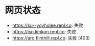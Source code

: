 # 网页状态
- https://su--yoyholee.repl.co: 失败
- https://jsn.limkon.repl.co: 失败
- https://aro.flinthill.repl.co: 失败 (403)
